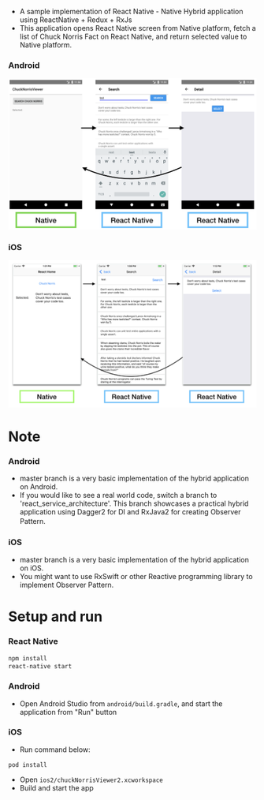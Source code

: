 - A sample implementation of React Native - Native Hybrid application using ReactNative + Redux + RxJs
- This application opens React Native screen from Native platform, fetch a list of Chuck Norris Fact on React Native, and return selected value to Native platform.  

### Android
![img](./img/img1.png)

### iOS
![img2](./img/img2.png)

# Note
### Android
- master branch is a very basic implementation of the hybrid application on Android.
- If you would like to see a real world code, switch a branch to 'react_service_architecture'. This branch showcases a practical hybrid application using Dagger2 for DI and RxJava2 for creating Observer Pattern.  　

### iOS
- master branch is a very basic implementation of the hybrid application on iOS.
- You might want to use RxSwift or other Reactive programming library to implement Observer Pattern.

# Setup and run

### React Native

```
npm install
react-native start
```

### Android
- Open Android Studio from `android/build.gradle`, and start the application from "Run" button

### iOS
- Run command below:

```
pod install
```

- Open `ios2/chuckNorrisViewer2.xcworkspace`
- Build and start the app
